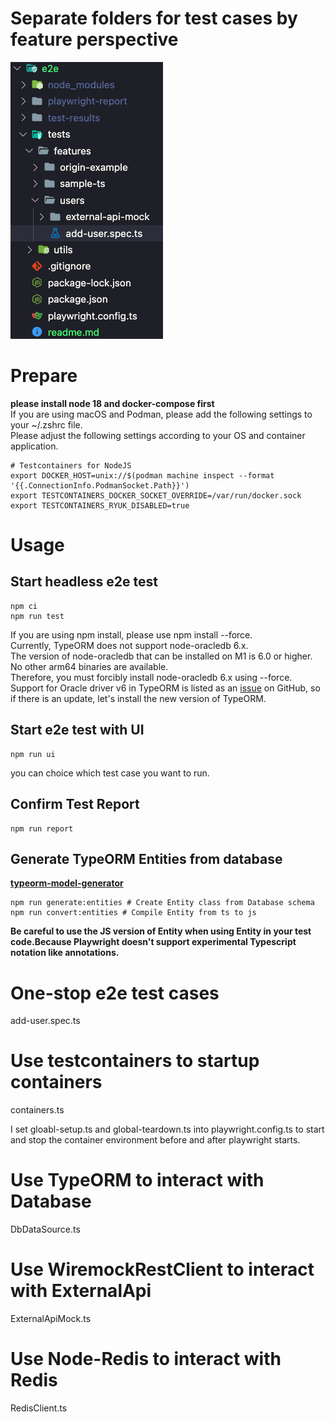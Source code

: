# Separate folders for test cases by feature perspective
![](asset/readme.md_2023-09-06-11-42-31.png)

# Prepare
**please install node 18 and docker-compose first**  
If you are using macOS and Podman, please add the following settings to your ~/.zshrc file.  
Please adjust the following settings according to your OS and container application.
```
# Testcontainers for NodeJS
export DOCKER_HOST=unix://$(podman machine inspect --format '{{.ConnectionInfo.PodmanSocket.Path}}')
export TESTCONTAINERS_DOCKER_SOCKET_OVERRIDE=/var/run/docker.sock
export TESTCONTAINERS_RYUK_DISABLED=true
```

# Usage
## Start headless e2e test
```
npm ci
npm run test
```
If you are using npm install, please use npm install --force.  
Currently, TypeORM does not support node-oracledb 6.x.  
The version of node-oracledb that can be installed on M1 is 6.0 or higher.  
No other arm64 binaries are available.  
Therefore, you must forcibly install node-oracledb 6.x using --force.  
Support for Oracle driver v6 in TypeORM is listed as an [issue](https://github.com/typeorm/typeorm/issues/10277) on GitHub, so if there is an update, let's install the new version of TypeORM.

## Start e2e test with UI
```
npm run ui
```
you can choice which test case you want to run.

## Confirm Test Report
```
npm run report
```

## Generate TypeORM Entities from database
**[typeorm-model-generator](https://www.npmjs.com/package/typeorm-model-generator)**
```
npm run generate:entities # Create Entity class from Database schema
npm run convert:entities # Compile Entity from ts to js
```
**Be careful to use the JS version of Entity when using Entity in your test code.Because Playwright doesn't support experimental Typescript notation like annotations.**

# One-stop e2e test cases
add-user.spec.ts

# Use testcontainers to startup containers
containers.ts

I set gloabl-setup.ts and global-teardown.ts into 
playwright.config.ts to start and stop the container environment before and after playwright starts.

# Use TypeORM to interact with Database
DbDataSource.ts

# Use WiremockRestClient to interact with ExternalApi
ExternalApiMock.ts

# Use Node-Redis to interact with Redis
RedisClient.ts